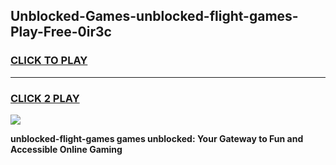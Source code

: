 
## Unblocked-Games-unblocked-flight-games-Play-Free-0ir3c
<h3>
<a href="https://premium76.site?title=unblocked-flight-games&ref=20A">CLICK TO PLAY</a></h3>
<hr>

<h3>
<a href="https://premium76.site?title=unblocked-flight-games&ref=20A">CLICK 2 PLAY</a>
  
</h3>

<a href="https://premium76.site?title=unblocked-flight-games&ref=20A"><img src="https://clearcache.store/games.png"></a>


**unblocked-flight-games games unblocked: Your Gateway to Fun and Accessible Online Gaming**

